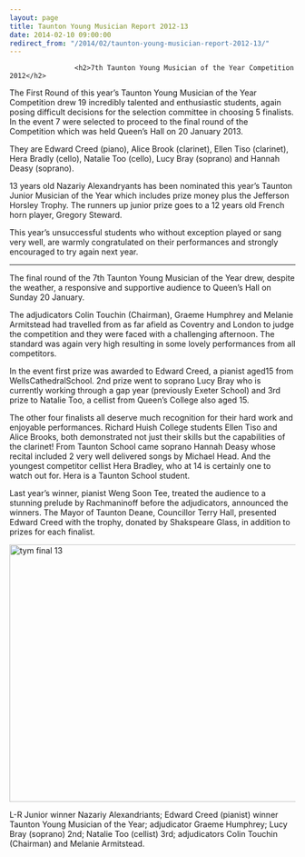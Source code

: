 ```yaml
---
layout: page
title: Taunton Young Musician Report 2012-13
date: 2014-02-10 09:00:00
redirect_from: "/2014/02/taunton-young-musician-report-2012-13/"
---
```

<section>

                    
                    <h2>7th Taunton Young Musician of the Year Competition 2012</h2>
<p>The First Round of this year’s Taunton Young Musician of the Year Competition drew 19 incredibly talented and enthusiastic students, again posing difficult decisions for the selection committee in choosing 5 finalists. In the event 7 were selected to proceed to the final round of the Competition which was held Queen’s Hall on 20 January 2013.</p>
<p>They are Edward Creed (piano), Alice Brook (clarinet), Ellen Tiso (clarinet), Hera Bradly (cello), Natalie Too (cello), Lucy Bray (soprano) and Hannah Deasy (soprano).</p>
<p>13 years old Nazariy Alexandryants has been nominated this year&#8217;s Taunton Junior Musician of the Year which includes prize money plus the Jefferson Horsley Trophy. The runners up junior prize goes to a 12 years old French horn player, Gregory Steward.</p>
<p>This year&#8217;s unsuccessful students who without exception played or sang very well, are warmly congratulated on their performances and strongly encouraged to try again next year.</p>
<hr />
<p>The final round of the 7th Taunton Young Musician of the Year drew, despite the weather, a responsive and supportive audience to Queen’s Hall on Sunday 20 January.</p>
<p>The adjudicators Colin Touchin (Chairman), Graeme Humphrey and Melanie Armitstead had travelled from as far afield as Coventry and London to judge the competition and they were faced with a challenging afternoon. The standard was again very high resulting in some lovely performances from all competitors.</p>
<p>In the event first prize was awarded to Edward Creed, a pianist aged15 from WellsCathedralSchool. 2nd prize went to soprano Lucy Bray who is currently working through a gap year (previously Exeter School) and 3rd prize to Natalie Too, a cellist from Queen’s College also aged 15.</p>
<p>The other four finalists all deserve much recognition for their hard work and enjoyable performances. Richard Huish College students Ellen Tiso and Alice Brooks, both demonstrated not just their skills but the capabilities of the clarinet! From Taunton School came soprano Hannah Deasy whose recital included 2 very well delivered songs by Michael Head. And the youngest competitor cellist Hera Bradley, who at 14 is certainly one to watch out for. Hera is a Taunton School student.</p>
<p>Last year&#8217;s winner, pianist Weng Soon Tee, treated the audience to a stunning prelude by Rachmaninoff before the adjudicators, announced the winners. The Mayor of Taunton Deane, Councillor Terry Hall, presented Edward Creed with the trophy, donated by Shakspeare Glass, in addition to prizes for each finalist.</p>
<p><a href="http://www.tauntonfestival.org.uk/wp-content/uploads/2014/01/tym-final-13.jpg" data-rel="lightbox-0" title=""><img src="http://www.tauntonfestival.org.uk/wp-content/uploads/2014/01/tym-final-13-1024x768.jpg" alt="tym final 13" width="604" height="453" class="alignnone size-large wp-image-123" srcset="http://www.tauntonfestival.org.uk/wp-content/uploads/2014/01/tym-final-13-300x225.jpg 300w, http://www.tauntonfestival.org.uk/wp-content/uploads/2014/01/tym-final-13-1024x768.jpg 1024w" sizes="(max-width: 604px) 100vw, 604px" /></a></p>
<p>L-R Junior winner Nazariy Alexandriants; Edward Creed (pianist) winner Taunton Young Musician of the Year; adjudicator Graeme Humphrey; Lucy Bray (soprano) 2nd; Natalie Too (cellist) 3rd; adjudicators Colin Touchin (Chairman) and Melanie Armitstead.</p>

                
</section>
